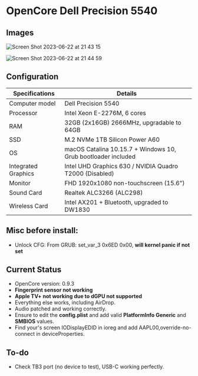 # OpenCore Dell Precision 5540

## Images

![Screen Shot 2023-06-22 at 21 43 15](https://github.com/hiimpiscean/OpenCore-Dell-Precision-5540-Xeon/assets/106610508/a3bdbaef-b0e2-4610-b0ac-3b0fb316e3a9)

![Screen Shot 2023-06-22 at 21 44 59](https://github.com/hiimpiscean/OpenCore-Dell-Precision-5540-Xeon/assets/106610508/ad94e39d-e5fb-4892-98ef-72256582d06e)

## Configuration

| Specifications | Details                                                  |
| ------------------- | ------------------------------------------- |
| Computer model      | Dell Precision 5540      |
| Processor           | Intel Xeon E-2276M, 6 cores  |
| RAM                 | 32GB (2x16GB) 2666MHz, upgradable to 64GB |
| SSD                 | M.2 NVMe 1TB Silicon Power A60
| OS                  | macOS Catalina 10.15.7 + Windows 10, Grub bootloader included|
| Integrated Graphics | Intel UHD Graphics 630 / NVIDIA Quadro T2000 (Disabled)      |
| Monitor             | FHD 1920x1080 non-touchscreen (15.6") |
| Sound Card          | Realtek ALC3266 (ALC298)          |
| Wireless Card       | Intel AX201 + Bluetooth, upgraded to DW1830|

## Misc before install:
- Unlock CFG: From GRUB: set_var_3 0x6ED 0x00, **will kernel panic if not set**

## Current Status

- OpenCore version: 0.9.3
- **Fingerprint sensor not working**
- **Apple TV+ not working due to dGPU not supported**
- Everything else works, including AirDrop.
- Audio patched and working correctly.
- Ensure to edit the **config.plist** and add valid  **PlatformInfo Generic** and **SMBIOS** values.
- Find your's screen IODisplayEDID in ioreg and add AAPL00,override-no-connect in deviceProperties.

## To-do

- Check TB3 port (no device to test), USB-C working perfectly.
